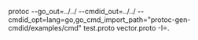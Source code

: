 protoc --go_out=../../ --cmdid_out=../../ --cmdid_opt=lang=go,go_cmd_import_path="protoc-gen-cmdid/examples/cmd" test.proto vector.proto -I=.